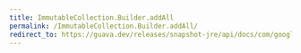 ```yaml
---
title: ImmutableCollection.Builder.addAll
permalink: /ImmutableCollection.Builder.addAll/
redirect_to: https://guava.dev/releases/snapshot-jre/api/docs/com/google/common/collect/ImmutableCollection.Builder.html#addAll-java.lang.Iterable-
---
```

